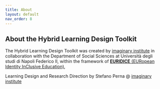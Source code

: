 ```yaml
---
title: About
layout: default
nav_order: 8
---
```


## About the Hybrid Learning Design Toolkit

The Hybrid Learning Design Toolkit was created by [imaginary institute](https://imaginary.institute/) in collaboration with the Department of Social Sciences at Università degli studi di Napoli Federico II, within the framework of [**EURIDICE** (EURopean Identity InClusive Education)](https://euridice.eu/), 

Learning Design and Research Direction by Stefano Perna @ [imaginary institute](https://imaginary.institute/)



